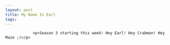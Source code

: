 ```yaml
---
layout: post
title: My Name Is Earl
tags:
---
```



                <p>Season 3 starting this week! Hey Earl! Hey Crabman! Hey Maze ;)</p>
<div style="text-align:center"><object type="application/x-shockwave-flash" style="width:425px; height:350px" data="http://www.youtube.com/v/r8OvxZvTI6Q"><param name="movie" value="http://www.youtube.com/v/r8OvxZvTI6Q"></param></object></div>
